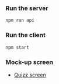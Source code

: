 ### Run the server

`npm run api`

### Run the client

`npm start`

### Mock-up screen
- [Quizz screen](https://jsfiddle.net/thangchung/fm4yk9cj/)